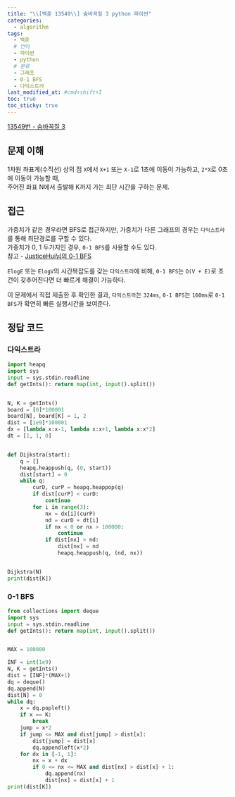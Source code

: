 ```yaml
---
title: "\\[백준 13549\\] 숨바꼭질 3 python 파이썬"
categories:
  - algorithm
tags:
  - 백준
  # 언어
  - 파이썬
  - python
  # 분류
  - 그래프
  - 0-1 BFS
  - 다익스트라
last_modified_at: #cmd+shift+I
toc: true
toc_sticky: true
---
```


[13549번 - 숨바꼭질 3](https://www.acmicpc.net/problem/13549)

## 문제 이해

1차원 좌표계(수직선) 상의 점 `X`에서 `X+1` 또는 `X-1`로 1초에 이동이 가능하고, `2*X`로 0초에 이동이 가능할 때,\
주어진 좌표 N에서 출발해 K까지 가는 최단 시간을 구하는 문제.

## 접근

가중치가 같은 경우라면 BFS로 접근하지만, 가중치가 다른 그래프의 경우는 `다익스트라`를 통해 최단경로를 구할 수 있다.\
가중치가 0, 1 두가지인 경우, `0-1 BFS`를 사용할 수도 있다.\
참고 - [JusticeHui님의 0-1 BFS](https://justicehui.github.io/medium-algorithm/2018/08/30/01BFS/)

`ElogE` 또는 `ElogV`의 시간복잡도를 갖는 `다익스트라`에 비해, `0-1 BFS`는 `O(V + E)`로 조건이 갖추어진다면 더 빠르게 해결이 가능하다.

이 문제에서 직접 제출한 후 확인한 결과, `다익스트라`는 `324ms`, `0-1 BFS`는 `160ms`로 `0-1 BFS`가 확연히 빠른 실행시간을 보여준다.

## 정답 코드

### 다익스트라

```python
import heapq
import sys
input = sys.stdin.readline
def getInts(): return map(int, input().split())


N, K = getInts()
board = [0]*100001
board[N], board[K] = 1, 2
dist = [1e9]*100001
dx = [lambda x:x-1, lambda x:x+1, lambda x:x*2]
dt = [1, 1, 0]


def Dijkstra(start):
    q = []
    heapq.heappush(q, (0, start))
    dist[start] = 0
    while q:
        curD, curP = heapq.heappop(q)
        if dist[curP] < curD:
            continue
        for i in range(3):
            nx = dx[i](curP)
            nd = curD + dt[i]
            if nx < 0 or nx > 100000:
                continue
            if dist[nx] > nd:
                dist[nx] = nd
                heapq.heappush(q, (nd, nx))


Dijkstra(N)
print(dist[K])

```

### 0-1 BFS

```python
from collections import deque
import sys
input = sys.stdin.readline
def getInts(): return map(int, input().split())


MAX = 100000

INF = int(1e9)
N, K = getInts()
dist = [INF]*(MAX+1)
dq = deque()
dq.append(N)
dist[N] = 0
while dq:
    x = dq.popleft()
    if x == K:
        break
    jump = x*2
    if jump <= MAX and dist[jump] > dist[x]:
        dist[jump] = dist[x]
        dq.appendleft(x*2)
    for dx in [-1, 1]:
        nx = x + dx
        if 0 <= nx <= MAX and dist[nx] > dist[x] + 1:
            dq.append(nx)
            dist[nx] = dist[x] + 1
print(dist[K])
```
